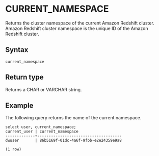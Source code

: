 # CURRENT\_NAMESPACE<a name="r_CURRENT_NAMESPACE"></a>

Returns the cluster namespace of the current Amazon Redshift cluster\. Amazon Redshift cluster namespace is the unique ID of the Amazon Redshift cluster\.

## Syntax<a name="r_CURRENT_NAMESPACE-synopsis"></a>

```
current_namespace
```

## Return type<a name="r_CURRENT_NAMESPACE-return-type"></a>

Returns a CHAR or VARCHAR string\. 

## Example<a name="r_CURRENT_NAMESPACE-example"></a>

The following query returns the name of the current namespace\.  

```
select user, current_namespace; 
current_user | current_namespace
-------------+-------------------------------------
dwuser       | 86b5169f-01dc-4a6f-9fbb-e2e24359e9a8

(1 row)
```